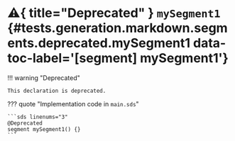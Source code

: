 [//]: # (DO NOT EDIT THIS FILE DIRECTLY. Instead, edit the corresponding stub file and execute `npm run docs:api`.)

# :warning:{ title="Deprecated" } <code class="doc-symbol doc-symbol-segment"></code> `mySegment1` {#tests.generation.markdown.segments.deprecated.mySegment1 data-toc-label='[segment] mySegment1'}

!!! warning "Deprecated"

    This declaration is deprecated.

??? quote "Implementation code in `main.sds`"

    ```sds linenums="3"
    @Deprecated
    segment mySegment1() {}
    ```
